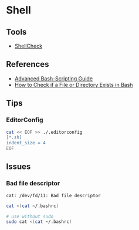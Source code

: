 # Shell

<!--
https://www.javatpoint.com/shell-script-parameters
-->

## Tools

- [ShellCheck](./shellcheck.md)

## References

- [Advanced Bash-Scripting Guide](http://tldp.org/LDP/abs/html/)
- [How to Check if a File or Directory Exists in Bash](https://linuxize.com/post/bash-check-if-file-exists/)

## Tips

### EditorConfig

```sh
cat << EOF >> ./.editorconfig
[*.sh]
indent_size = 4
EOF
```

## Issues

### Bad file descriptor

```log
cat: /dev/fd/11: Bad file descriptor
```

```sh
cat <(cat ~/.bashrc)

# use without sudo
sudo cat <(cat ~/.bashrc)
```
